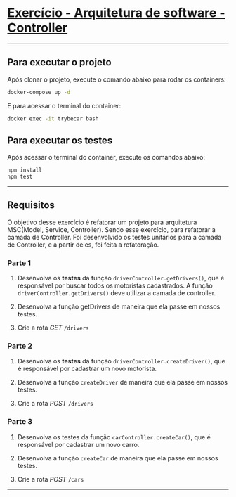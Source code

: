 # [Exercício - Arquitetura de software - Controller](./exercise/)

---

## Para executar o projeto

Após clonar o projeto, execute o comando abaixo para rodar os containers:

```bash
docker-compose up -d
```

E para acessar o terminal do container:

```bash
docker exec -it trybecar bash
```

## Para executar os testes

Após acessar o terminal do container, execute os comandos abaixo:

```bash
npm install
npm test
```

---

## Requisitos

O objetivo desse exercício é refatorar um projeto para arquitetura MSC(Model, Service, Controller). Sendo esse exercício, para refatorar a camada de Controller. Foi desenvolvido os testes unitários para a camada de Controller, e a partir deles, foi feita a refatoração.

### Parte 1

1. Desenvolva os **testes** da função `driverController.getDrivers()`, que é responsável por buscar todos os motoristas cadastrados. A função `driverController.getDrivers()` deve utilizar a camada de controller.

2. Desenvolva a função getDrivers de maneira que ela passe em nossos testes.

3. Crie a rota _GET_ `/drivers`

### Parte 2

1. Desenvolva os **testes** da função `driverController.createDriver()`, que é responsável por cadastrar um novo motorista.

2. Desenvolva a função `createDriver` de maneira que ela passe em nossos testes.

3. Crie a rota _POST_ `/drivers`

### Parte 3

1. Desenvolva os testes da função `carController.createCar()`, que é responsável por cadastrar um novo carro.

2. Desenvolva a função `createCar` de maneira que ela passe em nossos testes.

3. Crie a rota _POST_ `/cars`

---
